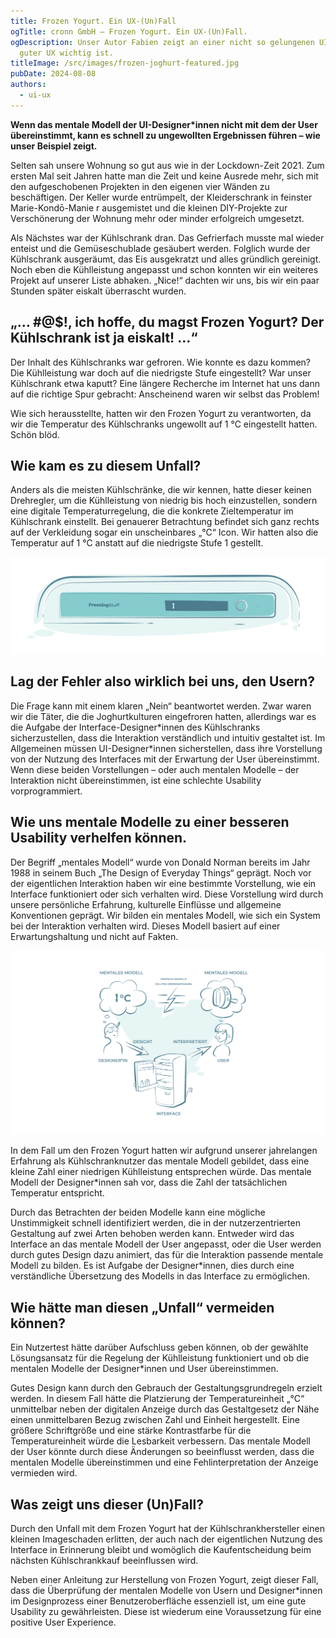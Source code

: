```yaml
---
title: Frozen Yogurt. Ein UX-(Un)Fall
ogTitle: cronn GmbH – Frozen Yogurt. Ein UX-(Un)Fall.
ogDescription: Unser Autor Fabien zeigt an einer nicht so gelungenen UI was bei
  guter UX wichtig ist.
titleImage: /src/images/frozen-joghurt-featured.jpg
pubDate: 2024-08-08
authors:
  - ui-ux
---
```

**Wenn das mentale Modell der UI-Designer*innen   nicht mit dem der User übereinstimmt, kann es schnell zu ungewollten Ergebnissen führen – wie unser Beispiel zeigt.** 

Selten sah unsere Wohnung so gut aus wie in der Lockdown-Zeit 2021. Zum ersten Mal seit Jahren hatte man die Zeit und keine Ausrede mehr, sich mit den aufgeschobenen Projekten in den eigenen vier Wänden zu beschäftigen. Der Keller wurde entrümpelt, der Kleiderschrank in feinster Marie-Kondō-Manie  r ausgemistet und die kleinen DIY-Projekte zur Verschönerung der Wohnung mehr oder minder erfolgreich umgesetzt.

Als Nächstes war der Kühlschrank dran. Das Gefrierfach musste mal wieder enteist und die Gemüseschublade gesäubert werden. Folglich wurde der Kühlschrank ausgeräumt,    das Eis
ausgekratzt und alles gründlich gereinigt. Noch eben die Kühlleistung angepasst und schon konnten wir ein weiteres Projekt auf unserer Liste abhaken. „Nice!“ dachten wir uns, bis wir ein paar Stunden später eiskalt überrascht wurden.

## „… #@$!, ich hoffe, du magst Frozen Yogurt? Der Kühlschrank ist ja eiskalt! …“ 

Der Inhalt des Kühlschranks war gefroren. Wie konnte es dazu kommen? Die   Kühlleistung war doch auf die niedrigste Stufe eingestellt? War unser Kühlschrank etwa kaputt? Eine längere Recherche im Internet hat uns dann auf die richtige Spur gebracht: Anscheinend waren wir selbst das Problem!  

Wie sich herausstellte, hatten wir den Frozen Yogurt zu verantworten, da wir die Temperatur des Kühlschranks ungewollt auf 1 °C eingestellt hatten. Schön blöd.

## Wie kam es zu diesem Unfall? 

Anders als die meisten Kühlschränke, die wir kennen, hatte dieser    keinen Drehregler, um die Kühlleistung von niedrig bis hoch einzustellen, sondern eine digitale Temperaturregelung, die die konkrete Zieltemperatur im Kühlschrank einstellt. Bei genauerer Betrachtung befindet sich ganz rechts auf der Verkleidung sogar ein unscheinbares „°C“ Icon. Wir hatten also die Temperatur auf 1 °C anstatt auf die niedrigste Stufe 1 gestellt.

![Illustration der Benutzeroberfläche des Kühlschranks, das Zeichen für „°C“ ist schwer zu erkennen](../../../images/ux_unfall_interface.png "Illustration der Benutzeroberfläche des Kühlschranks.")

## Lag der Fehler also wirklich bei uns, den Usern?

Die Frage kann mit einem klaren „Nein“ beantwortet werden. Zwar waren wir die Täter, die die Joghurtkulturen eingefroren hatten, allerdings war es die Aufgabe der Interface-Designer\*innen des Kühlschranks sicherzustellen, dass die Interaktion verständlich und intuitiv gestaltet ist. Im Allgemeinen müssen UI-Designer\*innen sicherstellen, dass ihre Vorstellung von der Nutzung des Interfaces mit der Erwartung der User übereinstimmt. Wenn diese beiden Vorstellungen – oder auch mentalen Modelle – der Interaktion nicht übereinstimmen, ist eine schlechte Usability vorprogrammiert.

## Wie uns mentale Modelle zu einer besseren Usability verhelfen können.

Der Begriff „mentales Modell“ wurde von Donald Norman bereits im Jahr 1988 in seinem Buch „The Design of Everyday Things“ geprägt.  Noch vor der eigentlichen Interaktion haben wir eine bestimmte Vorstellung, wie ein Interface funktioniert oder sich verhalten wird. Diese Vorstellung wird durch unsere persönliche Erfahrung, kulturelle Einflüsse und allgemeine Konventionen geprägt. Wir bilden ein mentales Modell, wie sich ein System bei der Interaktion verhalten wird. Dieses Modell basiert auf einer Erwartungshaltung und nicht auf Fakten. 

![Schaubild zu mentalen Modellen nach Donald Normann.](../../../images/ux_unfall_mentale_modelle.png "Die abweichenden mentalen Modelle im Frozen-Yogurt-Fall")

In dem Fall um den Frozen Yogurt hatten wir aufgrund unserer jahrelangen Erfahrung als Kühlschranknutzer  das mentale Modell gebildet, dass eine kleine Zahl einer niedrigen Kühlleistung entsprechen würde. Das mentale Modell der Designer*innen sah vor, dass die Zahl der tatsächlichen Temperatur entspricht.

Durch das Betrachten der beiden Modelle kann eine mögliche Unstimmigkeit schnell identifiziert werden, die in der nutzerzentrierten Gestaltung auf zwei Arten behoben werden kann. Entweder wird das Interface an das mentale Modell der User angepasst, oder die User werden durch gutes Design dazu animiert, das für die Interaktion passende mentale Modell zu bilden. Es ist Aufgabe der Designer*innen, dies durch eine verständliche Übersetzung des Modells in das Interface zu ermöglichen.

## Wie hätte man diesen „Unfall“ vermeiden können?

Ein Nutzertest hätte darüber Aufschluss geben können, ob der gewählte Lösungsansatz für die Regelung der Kühlleistung funktioniert und ob die mentalen Modelle der Designer*innen und User übereinstimmen. 

Gutes Design kann durch den Gebrauch der Gestaltungsgrundregeln erzielt werden. In diesem Fall hätte die Platzierung der Temperatureinheit „°C“   unmittelbar neben der digitalen Anzeige durch das Gestaltgesetz der Nähe einen unmittelbaren Bezug zwischen Zahl und Einheit hergestellt. Eine größere Schriftgröße und eine stärke Kontrastfarbe für die Temperatureinheit würde die Lesbarkeit verbessern. Das mentale Modell der User könnte durch diese Änderungen so beeinflusst werden, dass die mentalen Modelle übereinstimmen und eine Fehlinterpretation der Anzeige vermieden wird.

## Was zeigt uns dieser (Un)Fall?

Durch den Unfall mit dem Frozen Yogurt hat der Kühlschrankhersteller einen kleinen Imageschaden  erlitten, der auch nach der eigentlichen Nutzung des Interface in Erinnerung bleibt und womöglich die Kaufentscheidung beim nächsten Kühlschrankkauf beeinflussen wird.

Neben einer Anleitung zur Herstellung von Frozen Yogurt, zeigt dieser Fall, dass die Überprüfung der mentalen Modelle von Usern und Designer*innen im Designprozess einer Benutzeroberfläche essenziell ist, um eine gute Usability zu gewährleisten. Diese ist wiederum eine Voraussetzung für eine positive User Experience.
